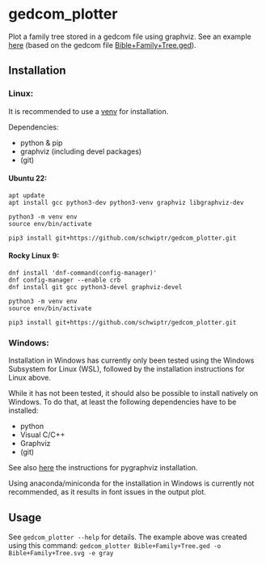 # gedcom_plotter

Plot a family tree stored in a gedcom file using graphviz.
See an example [here](example/Bible+Family+Tree.svg?raw=true) (based on the gedcom file [Bible+Family+Tree.ged](https://sourceforge.net/projects/godskingsheroes/files/ged%20files/religious%20figures%20and%20systems/)).

## Installation

### Linux:

It is recommended to use a [venv](https://docs.python.org/3/library/venv.html) for installation.

Dependencies:
- python & pip
- graphviz (including devel packages)
- (git)

#### Ubuntu 22:

    apt update
    apt install gcc python3-dev python3-venv graphviz libgraphviz-dev

    python3 -m venv env
    source env/bin/activate

    pip3 install git+https://github.com/schwiptr/gedcom_plotter.git

#### Rocky Linux 9:

    dnf install 'dnf-command(config-manager)'
    dnf config-manager --enable crb
    dnf install git gcc python3-devel graphviz-devel

    python3 -m venv env
    source env/bin/activate

    pip3 install git+https://github.com/schwiptr/gedcom_plotter.git

### Windows:

Installation in Windows has currently only been tested using the Windows Subsystem for Linux (WSL), followed by the installation instructions for Linux above.

While it has not been tested, it should also be possible to install natively on Windows.
To do that, at least the following dependencies have to be installed:
- python
- Visual C/C++
- Graphviz
- (git)

See also [here](https://pygraphviz.github.io/documentation/stable/install.html#windows) the instructions for pygraphviz installation.

Using anaconda/miniconda for the installation in Windows is currently not recommended, as it results in font issues in the output plot.

## Usage
See `gedcom_plotter --help` for details.
The example above was created using this command:
`gedcom_plotter Bible+Family+Tree.ged -o Bible+Family+Tree.svg -e gray`
